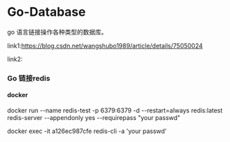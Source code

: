 # Go-Database
go 语言链接操作各种类型的数据库。



link1:https://blog.csdn.net/wangshubo1989/article/details/75050024

link2:
### Go 链接redis  

#### docker 

docker run --name redis-test -p 6379:6379 -d --restart=always redis:latest redis-server --appendonly yes --requirepass "your passwd"

docker exec -it a126ec987cfe redis-cli -a 'your passwd'
